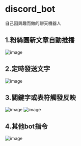 # discord_bot
自己因興趣而做的聊天機器人

1.粉絲團新文章自動推播
--
![image](https://user-images.githubusercontent.com/69618355/128810969-830b7019-bdba-4b68-ab00-23ef389d23c5.png)

2.定時發送文字
--
![image](https://user-images.githubusercontent.com/69618355/128811164-d40cd46a-064e-4a08-ac43-1791c3e37e1a.png)

3.關鍵字或表符觸發反映
--
![image](https://user-images.githubusercontent.com/69618355/128811871-58a1e582-3293-4dea-9e62-3e79abc161e9.png)
![image](https://user-images.githubusercontent.com/69618355/128811955-289ed4fa-facd-4b60-9d97-b02bcaf253ef.png)

4.其他bot指令
--
![image](https://user-images.githubusercontent.com/69618355/128812102-cfc4fb24-4535-45f4-bb56-88dd5715cc84.png)
